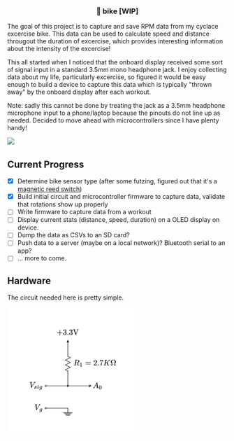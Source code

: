 <p align="center">
  <h3 align="center">🚴 bike [WIP]</h3>
  </p>
</p>

The goal of this project is to capture and save RPM data from my cyclace excercise bike. This data can be used to calculate speed and distance througout the duration of excercise, which provides interesting information about the intensity of the excercise!


This all started when I noticed that the onboard display received some sort of signal input in a standard 3.5mm mono headphone jack. I enjoy collecting data about my life, particularly excercise, so figured it would be easy enough to build a device to capture this data which is typically "thrown away" by the onboard display after each workout. 

Note: sadly this cannot be done by treating the jack as a 3.5mm headphone microphone input to a phone/laptop because the pinouts do not line up as needed. Decided to move ahead with microcontrollers since I have plenty handy!

<img height="300px" src="https://user-images.githubusercontent.com/6299853/71775867-96a28d00-2f3c-11ea-965a-fc4ee426f1dd.gif" />

## Current Progress
- [x] Determine bike sensor type (after some futzing, figured out that it's a [magnetic reed switch](https://en.wikipedia.org/wiki/Reed_switch))
- [x] Build initial circuit and microcontroller firmware to capture data, validate that rotations show up properly
- [ ] Write firmware to capture data from a workout
- [ ] Display current stats (distance, speed, duration) on a OLED display on device.
- [ ] Dump the data as CSVs to an SD card?
- [ ] Push data to a server (maybe on a local network)? Bluetooth serial to an app?
- [ ] ... more to come. 

## Hardware
The circuit needed here is pretty simple.

<img src="circuits/circuit.jpg" width=300px />
